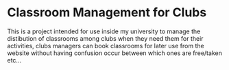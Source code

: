 # Classroom Management for Clubs
This is a project intended for use inside my university to manage the distibution of classrooms among clubs when they need them for their activities, clubs managers can book classrooms for later use from the website without having confusion occur between which ones are free/taken etc...
